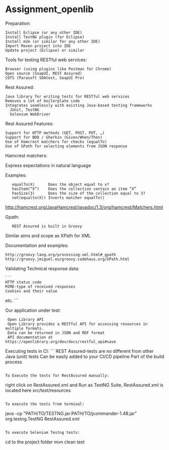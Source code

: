# Assignment_openlib

Preparation:

  ```
  Install Eclipse (or any other IDE)
  Install TestNG plugin (for Eclipse)
  Install m2e (or similar for any other IDE)
  Import Maven project into IDE
  Update project (Eclipse) or similar
  ```


Tools for testing RESTful web services:

  ```
  Browser (using plugins like Postman for Chrome)
  Open source (SoapUI, REST Assured)
  COTS (Parasoft SOAtest, SoapUI Pro)
  ```
 
 Rest Assured:
 
  ```
  Java library for writing tests for RESTful web services
  Removes a lot of boilerplate code
  Integrates seamlessly with existing Java-based testing frameworks
    JUnit, TestNG
    Selenium WebDriver
  ```
    
Rest Assured Features:

  ```
  Support for HTTP methods (GET, POST, PUT, …)
  Support for BDD / Gherkin (Given/When/Then)
  Use of Hamcrest matchers for checks (equalTo)
  Use of GPath for selecting elements from JSON response
  ```
 
Hamcrest matchers:
 
   Express expectations in natural language

Examples:
 
   ```
      equalTo(X)      Does the object equal to x?
      hasItem(“X”)    Does the collection contain an item “X”
      hasSize(3)      Does the size of the collection equal to 3?
      not(equalto(X)) Inverts matcher equalTo()
   ```

http://hamcrest.org/JavaHamcrest/javadoc/1.3/org/hamcrest/Matchers.html

Gpath:

  ```GPath is a path expression language integrated into Groovy 
     REST Assured is built in Groovy
  ```

  Similar aims and scope as XPath for XML

  Documentation and examples:
  
    http://groovy-lang.org/processing-xml.html#_gpath
    http://groovy.jmiguel.eu/groovy.codehaus.org/GPath.html

Validating Technical response data:
   
    ```
    HTTP status code
    MIME-type of received responses
    Cookies and their value
etc.
    ```

Our application under test:

  ```
   Open Library API
   Open Library provides a RESTful API for accessing resources in multiple formats.
   Data can be returned in JSON and RDF format
   API documentation at https://openlibrary.org/dev/docs/restful_api#save
   ```
  
Executing tests in CI:
    ```
    REST Assured-tests are no different from other Java (unit) tests
    Can be easily added to your CI/CD pipeline
    Part of the build process
   ```

To Execute the tests for RestAssured manually:
   
   ```
   right click on RestAssured.xml and 
   Run as TestNG Suite,  RestAssured.xml is located here 
   src/test/resources
   ```

To execute the tests from terminal: 
   
   ```
   java -cp "PATH/TO/TESTNG.jar:PATH/TO/jcommander-1.48.jar" org.testng.TestNG RestAssured.xml
   ```
   
To execute Selenium Testng tests:
   ```
   cd to the project folder
   mvn clean test
   ```
 

  








